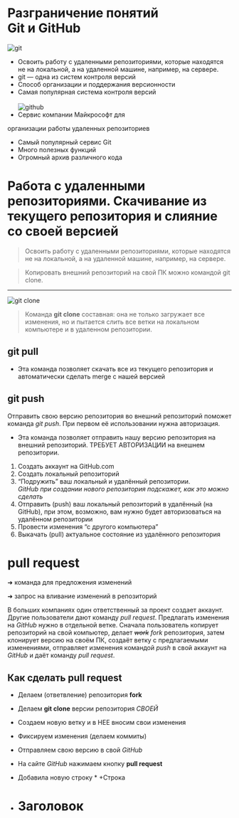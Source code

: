 # Разграничение понятий<br>Git и GitHub
![git](git.jpg)
*  Освоить работу с удаленными 
репозиториями, которые находятся
не на локальной, а на удаленной машине, 
например, на сервере.
* git — одна из систем контроля версий
* Способ организации и поддержания 
версионности
* Самая популярная система контроля версий
<br><br>
![github](github.jpg)
* Сервис компании Майкрософт для 



организации работы удаленных 
репозиториев
* Самый популярный сервис Git
* Много полезных функций
* Огромный архив различного кода

# Работа с удаленными репозиториями. Скачивание из текущего репозитория и слияние со своей версией

>Освоить работу с удаленными репозиториями, которые находятся не на локальной,
а на удаленной машине, например, на сервере.

>Копировать внешний репозиторий на свой ПК можно командой git clone.
---
![git clone](git_clone.jpg)

>Команда **git clone** составная: она не только 
загружает все изменения, но и пытается слить
все ветки на локальном компьютере и в 
удаленном репозитории.
## **git pull**
* Эта команда позволяет скачать все 
из текущего репозитория и автоматически 
сделать merge с нашей версией
## **git push**
Отправить свою версию репозитория во 
внешний репозиторий поможет команда *git 
push*. При первом её использовании нужна 
авторизация.
* Эта команда позволяет отправить нашу 
версию репозитория на внешний 
репозиторий. ТРЕБУЕТ АВТОРИЗАЦИИ 
на внешнем репозитории.


1. Создать аккаунт на GitHub.com
2. Создать локальный репозиторий
3. “Подружить” ваш локальный и удалённый репозитории. 
<br>*GitHub при создании нового репозитория подскажет, как это можно сделать*
4. Отправить (push) ваш локальный репозиторий в удалённый (на GitHub), при этом, возможно,
вам нужно будет авторизоваться на удалённом репозитории
5. Провести изменения “с другого компьютера”
6. Выкачать (pull) актуальное состояние из удалённого репозитория

# pull request
➜ команда для предложения изменений 

➜ запрос на вливание изменений в репозиторий

В больших компаниях один ответственный за проект создает аккаунт. Другие пользователи дают 
команду *pull request*. Предлагать изменения на *GitHub* нужно в отдельной ветке. Сначала 
пользователь копирует репозиторий на свой компьютер, делает *~~work~~* *fork* репозитория, затем 
клонирует версию на своём ПК, создаёт ветку с предлагаемыми изменениями, отправляет 
изменения командой *push* в свой аккаунт на *GitHub* и даёт команду *pull request*. 

## **Как сделать pull request**
* Делаем   (ответвление) репозитория **fork**
* Делаем **git clone**   версии репозитория *СВОЕЙ*
* Создаем новую ветку и в НЕЕ вносим свои изменения
* Фиксируем изменения (делаем коммиты)
* Отправляем свою версию в свой *GitHub*
* На сайте *GitHub* нажимаем кнопку **pull request**

* Добавила новую строку *
+Строка
+ # Заголовок #